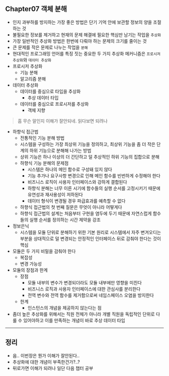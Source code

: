 ## Chapter07 객체 분해
- 인지 과부하를 방지하는 가장 좋은 방법은 단기 기억 안에 보관할 정보의 양을 조절하는 것
- 불필요한 정보를 제거하고 현재의 문제 해결에 필요한 핵심만 남기는 작업을 `추상화`
- 가장 일반적인 추상화 방법은 한번에 다뤄야 하는 문제의 크기를 줄이는 것
- 큰 문제를 작은 문제로 나누는 작업을 `분해`
- 현대적인 프로그래밍 언어를 특징 짓는 중요한 두 가지 추상화 메커니즘은 `프로시저 추상화`와 `데이터 추상화`
- 프로시저 추상화
    - 기능 분해
    - 알고리즘 분해
- 데이터 추상화
    - 데이터를 중심으로 타입을 추상화
        - 추상 데이터 타입
    - 데이터를 중심으로 프로시저를 추상화
        - 객체 지향
> 흠 무슨 말인지 이해가 잘안되네. 읽다보면 되려나

- 하향식 접근법
    - 전통적인 기능 분해 방법
    - 시스템을 구성하는 가장 최상위 기능을 정의하고, 최상위 기능을 좀 더 작은 단계의 하위 기능으로 분해해 나가는 방법
    - 상위 기능은 하나 이상의 더 간단하고 덜 추상적인 하위 기능의 집합으로 분해
    - 하향식 기능 분해의 문제점
        - 시스템은 하나의 메인 함수로 구성돼 있지 않다
        - 기능 추가나 요구사항 변경으로 인해 메인 함수를 빈번하게 수정해야 한다
        - 비즈니스 로직이 사용자 인터페이스와 강하게 결합된다
        - 하향식 분해는 너무 이른 시기에 함수들의 실행 순서를 고정시키기 때문에 유연성과 재사용성이 저하된다
        - 데이터 형식이 변경될 경우 파급효과를 예측할 수 없다
    - 하향식 접근법의 첫 번째 질문은 무엇이 아니라 어떻게다
    - 하향식 접근법의 설계는 처음부터 구현을 염두에 두기 때문에 자연스럽게 함수들의 실행 순서를 정의하는 시간 제약을 강조
- 정보은닉
    - 시스템을 모듈 단위로 분해하기 위한 기본 원리로 시스템에서 자주 변겨오디는 부분을 상대적으로 덜 변경되는 안정적인 인터페이스 뒤로 감춰야 한다는 것이 핵심
- 모듈은 두 가지 비밀을 감춰야 한다
    - 복잡성
    - 변경 가능성
- 모듈의 장점과 한계
    - 장점
        - 모듈 내부의 변수가 변경되더라도 모듈 내부에만 영향을 미친다
        - 비즈니스 로직과 사용자 인터페이스에 대한 관심사를 분리한다
        - 전역 변수와 전역 함수를 제거함으로써 네임스페이스 오염을 방지한다
    - 한계
        - 인스턴스의 개념을 제공하지 않는다는 점
- 좀더 높은 추상화를 위해서는 직원 전체가 아니라 개별 직원을 독립적인 단위로 다룰 수 있어야하고 이를 만족하는 개념이 바로 추상 데이터 타입

---
## 정리
- 음.. 이번장은 뭔가 이해가 잘안된다..
- 추상화에 대한 개념이 부족한건가?..?
- 뒤로가면 이해가 되려나 일단 다음 챕터 공부